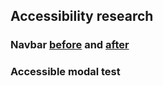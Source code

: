 ## Accessibility research

### Navbar [before](https://finnhodgkin.github.io/Accessible-nav-comparison/site-before-change/) and [after](https://finnhodgkin.github.io/Accessible-nav-comparison/)

### Accessible modal test
